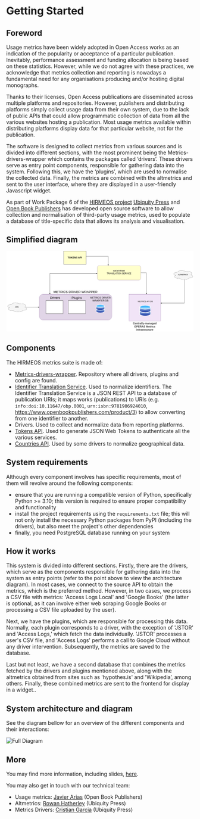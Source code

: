 # Getting Started

## Foreword
Usage metrics have been widely adopted in Open Access works as an indication of the popularity or acceptance of a particular publication. Inevitably, performance assessment and funding allocation is being based on these statistics. However, while we do not agree with these practices, we acknowledge that metrics collection and reporting is nowadays a fundamental need for any organisations producing and/or hosting digital monographs.

Thanks to their licenses, Open Access publications are disseminated across multiple platforms and repositories. However, publishers and distributing platforms simply collect usage data from their own system, due to the lack of public APIs that could allow programmatic collection of data from all the various websites hosting a publication. Most usage metrics available within distributing platforms display data for that particular website, not for the publication.

The software is designed to collect metrics from various sources and is divided into different sections, with the most prominent being the Metrics-drivers-wrapper which contains the packages called ‘drivers’. These drivers serve as entry point components, responsible for gathering data into the system. Following this, we have the ‘plugins’, which are used to normalise the collected data. Finally, the metrics are combined with the altmetrics and sent to the user interface, where they are displayed in a user-friendly Javascript widget.

As part of Work Package 6 of the [HIRMEOS project][1] [Ubiquity Press][25] and [Open Book Publishers][2] has developed open source software to allow collection and normalisation of third-party usage metrics, used to populate a database of title-specific data that allows its analysis and visualisation.

## Simplified diagram

![Simplified Diagram](/images/simplified-diagram.png)

## Components
The HIRMEOS metrics suite is made of:

- [Metrics-drivers-wrapper][22]. Repository where all drivers, plugins and config are found.
- [Identifier Translation Service][16]. Used to normalize identifiers. The Identifier Translation Service is a JSON REST API to a database of publication URIs; it maps works (publications) to URIs (e.g. `info:doi:10.11647/obp.0001`, `urn:isbn:9781906924010`, https://www.openbookpublishers.com/product/3) to allow converting from one identifier to another.
- Drivers. Used to collect and normalize data from reporting platforms.
- [Tokens API][19]. Used to generate JSON Web Tokens to authenticate all the various services.
- [Countries API][18]. Used by some drivers to normalize geographical data.

## System requirements

Although every component involves has specific requirements, most of them will revolve around the following components:
* ensure that you are running a compatible version of Python, specifically Python >= 3.10; this version is required to ensure proper compatibility and functionality
* install the project requirements using the `requirements.txt` file; this will not only install the necessary Python packages from PyPI (including the drivers), but also meet the project's other dependencies
* finally, you need PostgreSQL database running on your system

## How it works

This system is divided into different sections. Firstly, there are the drivers, which serve as the components responsible for gathering data into the system as entry points (refer to the point above to view the architecture diagram). In most cases, we connect to the source API to obtain the metrics, which is the preferred method. However, in two cases, we process a CSV file with metrics: 'Access Logs Local' and 'Google Books' (the latter is optional, as it can involve either web scraping Google Books or processing a CSV file uploaded by the user).

Next, we have the plugins, which are responsible for processing this data. Normally, each plugin corresponds to a driver, with the exception of 'JSTOR' and 'Access Logs,' which fetch the data individually. 'JSTOR' processes a user's CSV file, and 'Access Logs' performs a call to Google Cloud without any driver intervention. Subsequently, the metrics are saved to the database.

Last but not least, we have a second database that combines the metrics fetched by the drivers and plugins mentioned above, along with the altmetrics obtained from sites such as 'hypothes.is' and 'Wikipedia’, among others. Finally, these combined metrics are sent to the frontend for display in a widget..


## System architecture and diagram

See the diagram bellow for an overview of the different components and their interactions:

![Full Diagram](/images/OPERAS-general.png)

## More
You may find more information, including slides, [here][15].

You may also get in touch with our technical team:
- Usage metrics: [Javier Arias][20] (Open Book Publishers)
- Altmetrics: [Rowan Hatherley][21] (Ubiquity Press)
- Metrics Drivers: [Cristian Garcia][24] (Ubiquity Press)

[1]: https://www.hirmeos.eu "HIRMEOS"
[2]: https://www.openbookpublishers.com "Open Book Publishers"
[15]: https://www.openbookpublishers.com/section/92/1 "OA Book Usage Data"
[16]: https://metrics.operas-eu.org/docs/identifier-translation-service "Translation service"
[17]: https://ubiquity.pub
[18]: https://metrics.operas-eu.org/docs/countries-api "Countries API"
[19]: https://metrics.operas-eu.org/docs/tokens-api "Tokens API"
[20]: mailto:javi@openbookpublishers.com "Javier Arias email address"
[21]: mailto:rowan.hatherley@ubiquitypress.com "Rowan Hatherley email address"
[22]: https://gitlab.com/ubiquitypress/metrics-drivers-wrapper "Metrics Drivers repository"
[23]: https://drive.google.com/file/d/1VyCKBdm-Pt9x3pAM9YTlH3XJAQgE0Fn7/view?usp=sharing "System diagram"
[24]: mailto:cristian.garcia@ubiquitypress.com "Cristian Garcia email address"
[25]: https://ubiquity.pub "Ubiquity Press website"
